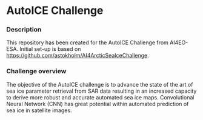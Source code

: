 # AutoICE Challenge


### Description

This repository has been created for the AutoICE Challenge from AI4EO-ESA. 
Initial set-up is based on https://github.com/astokholm/AI4ArcticSeaIceChallenge.

### Challenge overview

The objective of the AutoICE challenge is to advance the state of the art of sea ice parameter retrieval from SAR data resulting in an increased capacity to derive more robust and accurate automated sea ice maps. Convolutional Neural Network (CNN) has great potential within automated prediction of sea ice in satellite images.




